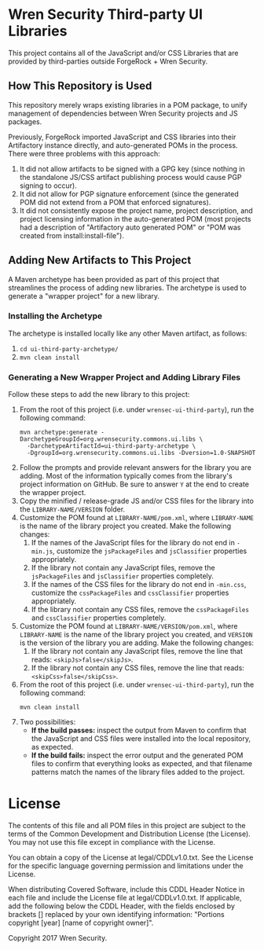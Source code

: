 # Wren Security Third-party UI Libraries
This project contains all of the JavaScript and/or CSS Libraries that are
provided by third-parties outside ForgeRock + Wren Security.

## How This Repository is Used
This repository merely wraps existing libraries in a POM package, to unify
management of dependencies between Wren Security projects and JS packages.

Previously, ForgeRock imported JavaScript and CSS libraries into their
Artifactory instance directly, and auto-generated POMs in the process. There
were three problems with this approach:

1. It did not allow artifacts to be signed with a GPG key (since nothing in the
   standalone JS/CSS artifact publishing process would cause PGP signing to
   occur).
2. It did not allow for PGP signature enforcement (since the generated POM did
   not extend from a POM that enforced signatures).
3. It did not consistently expose the project name, project description, and
   project licensing information in the auto-generated POM (most projects had a
   description of "Artifactory auto generated POM" or "POM was created from 
   install:install-file").

## Adding New Artifacts to This Project
A Maven archetype has been provided as part of this project that streamlines
the process of adding new libraries. The archetype is used to generate a
"wrapper project" for a new library.

### Installing the Archetype
The archetype is installed locally like any other Maven artifact, as follows:

1. `cd ui-third-party-archetype/`
2. `mvn clean install`

### Generating a New Wrapper Project and Adding Library Files
Follow these steps to add the new library to this project:

1. From the root of this project (i.e. under `wrensec-ui-third-party`), run the
   following command:
   ```
   mvn archetype:generate -DarchetypeGroupId=org.wrensecurity.commons.ui.libs \
     -DarchetypeArtifactId=ui-third-party-archetype \
     -DgroupId=org.wrensecurity.commons.ui.libs -Dversion=1.0-SNAPSHOT
   ```
2. Follow the prompts and provide relevant answers for the library you are
   adding. Most of the information typically comes from the library's project
   information on GitHub. Be sure to answer `Y` at the end to create the
   wrapper project.
3. Copy the minified / release-grade JS and/or CSS files for the library into
   the `LIBRARY-NAME/VERSION` folder.
4. Customize the POM found at `LIBRARY-NAME/pom.xml`, where `LIBRARY-NAME` is
   the name of the library project you created. Make the following changes:
   1. If the names of the JavaScript files for the library do not end in
      `-min.js`, customize the `jsPackageFiles` and `jsClassifier` properties
      appropriately.
   2. If the library not contain any JavaScript files, remove the
      `jsPackageFiles` and `jsClassifier` properties completely.
   3. If the names of the CSS files for the library do not end in `-min.css`,
      customize the `cssPackageFiles` and `cssClassifier` properties
      appropriately.
   4. If the library not contain any CSS files, remove the `cssPackageFiles`
      and `cssClassifier` properties completely.
5. Customize the POM found at `LIBRARY-NAME/VERSION/pom.xml`, where
   `LIBRARY-NAME` is the name of the library project you created, and `VERSION`
   is the version of the library you are adding. Make the following changes:
   1. If the library not contain any JavaScript files, remove the line that
      reads: `<skipJs>false</skipJs>`.
   2. If the library not contain any CSS files, remove the line that
      reads: `<skipCss>false</skipCss>`.
6. From the root of this project (i.e. under `wrensec-ui-third-party`), run the
   following command:
   ```
   mvn clean install
   ```
7. Two possibilities:
   - **If the build passes:** inspect the output from Maven to confirm that the
   JavaScript and CSS files were installed into the local repository, as
   expected.
   - **If the build fails:** inspect the error output and the generated POM
   files to confirm that everything looks as expected, and that filename
   patterns match the names of the library files added to the project.
   
# License
The contents of this file and all POM files in this project are subject to the
terms of the Common Development and Distribution License (the License). You may
not use this file except in compliance with the License.

You can obtain a copy of the License at legal/CDDLv1.0.txt. See the License
for the specific language governing permission and limitations under the
License.

When distributing Covered Software, include this CDDL Header Notice in each
file and include the License file at legal/CDDLv1.0.txt. If applicable, add
the following below the CDDL Header, with the fields enclosed by brackets []
replaced by your own identifying information: "Portions copyright [year]
[name of copyright owner]".

Copyright 2017 Wren Security.
